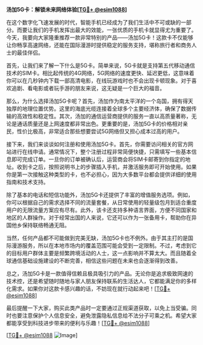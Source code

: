**汤加5G卡：解锁未来网络体验[[TG💪+ @esim1088](https://t.me/s/esim1088)]**

在这个数字化飞速发展的时代，智能手机已经成为了我们生活中不可或缺的一部分。而要让我们的手机发挥出最大的效能，一张优质的手机卡就显得尤为重要了。今天，我要向大家隆重推荐一款非常特别的产品——汤加5G卡！这款卡不仅能够让你畅享高速网络，还能在国际漫游时提供稳定的服务支持，堪称旅行者和商务人士的最佳伴侣。

首先，让我们来了解一下什么是5G卡。简单来说，5G卡就是支持第五代移动通信技术的SIM卡。相比起传统的4G网络，5G网络的速度更快、延迟更低，这意味着你可以在几秒钟内下载一部高清电影，在线玩游戏时也不会出现卡顿现象。对于喜欢追剧、看电影或者玩手游的朋友来说，这无疑是一个巨大的福音。

那么，为什么选择汤加5G卡呢？首先，汤加作为南太平洋的一个岛国，拥有得天独厚的地理位置优势。这里的海底光缆连接着全球多个主要经济体，确保了数据传输的高效性和稳定性。其次，汤加的通信运营商提供的服务一直以高质量著称，无论是通话质量还是上网速度都非常出色。更重要的是，汤加5G卡的价格相对亲民，性价比极高，非常适合那些想要尝试5G网络但又担心成本过高的用户。

接下来，我们来谈谈如何注册和使用汤加5G卡。首先，你需要访问相关的官方网站进行在线申请。通常情况下，整个注册过程非常简便快捷，只需填写一些基本信息即可完成订单。一旦你的订单被确认后，运营商会将SIM卡邮寄到你指定的地址。收到卡之后，按照说明书上的步骤插入手机，并激活服务即可开始使用。如果你是第一次接触这种类型的卡，也不必担心，因为大多数平台都会提供详细的使用指南和技术支持。

除了基本的电话和短信功能外，汤加5G卡还提供了丰富的增值服务选项。例如，你可以根据自己的需求选择不同的流量套餐，从日常使用的轻量级包月到适合重度用户的无限流量方案应有尽有。此外，该卡还支持多种语言界面，方便不同国家和地区的人群操作。对于经常出国的人来说，它还可以作为一张备用卡，帮助你在异国他乡保持联络畅通无阻。

当然，任何产品都不可能做到完美无缺，汤加5G卡也不例外。由于其主打的是国际漫游服务，所以在本地市场内的覆盖范围可能会受到一定限制。不过，考虑到它的目标用户群体主要是频繁跨境活动的人士，这一点影响并不算太大。而且随着全球通信基础设施建设的不断完善，相信这些问题在未来也会逐渐得到改善。

总之，汤加5G卡是一款值得信赖且极具吸引力的产品。无论你是追求极致网速的技术控，还是希望随时随地与家人朋友保持联系的生活达人，它都能满足你的多样化需求。如果你对这款卡感兴趣的话，不妨现在就行动起来吧！[[TG💪+ @esim1088](https://t.me/s/esim1088)]

最后提醒一下大家，购买此类产品时一定要通过正规渠道获取，以免上当受骗。同时也要注意保护个人信息安全，避免泄露隐私信息给不法分子可乘之机。希望大家都能享受到科技进步带来的便利与乐趣！[[TG💪+ @esim1088](https://t.me/s/esim1088)] 

[[TG💪+ @esim1088](https://t.me/s/esim1088) ![Image](https://i.postimg.cc/4NQfJmqS/Snipaste-2025-05-13-00-14-12.png)]